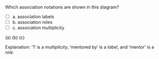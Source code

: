 <panel header="{{ icon_Q_A }} Which association notations are shown?">
<question>

Which association notations are shown in this diagram?

<pic src="{{baseUrl}}/modeling/modelingStructures/classDiagramsIntermediate/images/professorStudent.png" height="100" />
<p/>

- [ ] a. association labels
- [ ] b. association roles
- [ ] c. association multiplicity

<div slot="answer">

(a) (b) (c)

Explanation: '1’ is a _multiplicity_, ‘mentored by’ is a _label_, and ‘mentor’ is a _role_.

</div>
</question>
</panel>
